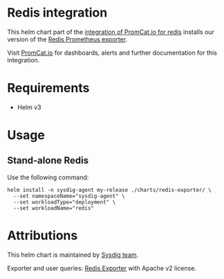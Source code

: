 # Redis integration
This helm chart part of the [integration of PromCat.io for redis](https://promcat.io/apps/redis) installs our version of the [Redis Prometheus exporter](https://github.com/oliver006/redis_exporter).

Visit [PromCat.io](https://promcat.io/apps/redis) for dashboards, alerts and further documentation for this integration. 

# Requirements
* Helm v3

# Usage
## Stand-alone Redis
Use the following command:
```
helm install -n sysdig-agent my-release ./charts/redis-exporter/ \
  --set namespaceName="sysdig-agent" \
  --set workloadType="deployment" \
  --set workloadName="redis"
```

# Attributions
This helm chart is maintained by [Sysdig team](https://sysdig.com/).

Exporter and user queries: [Redis Exporter](https://github.com/oliver006/redis_exporter) with Apache v2 license. 